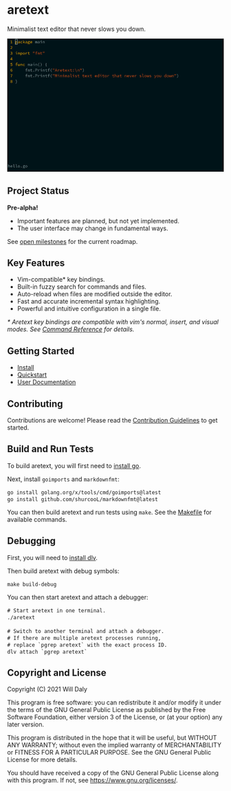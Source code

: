 aretext
=======

Minimalist text editor that never slows you down.

![screenshot of aretext](screenshot.gif)

Project Status
--------------

**Pre-alpha!**

-	Important features are planned, but not yet implemented.
-	The user interface may change in fundamental ways.

See [open milestones](https://github.com/aretext/aretext/milestones?direction=asc&sort=title&state=open) for the current roadmap.

Key Features
------------

-	Vim-compatible\* key bindings.
-	Built-in fuzzy search for commands and files.
-	Auto-reload when files are modified outside the editor.
-	Fast and accurate incremental syntax highlighting.
-	Powerful and intuitive configuration in a single file.

*\* Aretext key bindings are compatible with vim's normal, insert, and visual modes. See [Command Reference](docs/command-reference.md) for details.*

Getting Started
---------------

-	[Install](docs/install.md)
-	[Quickstart](docs/quickstart.md)
-	[User Documentation](docs/index.md)

Contributing
------------

Contributions are welcome! Please read the [Contribution Guidelines](CONTRIBUTING.md) to get started.

Build and Run Tests
-------------------

To build aretext, you will first need to [install go](https://golang.org/doc/install).

Next, install `goimports` and `markdownfmt`:

```
go install golang.org/x/tools/cmd/goimports@latest
go install github.com/shurcooL/markdownfmt@latest
```

You can then build aretext and run tests using `make`. See the [Makefile](Makefile) for available commands.

Debugging
---------

First, you will need to [install dlv](https://github.com/go-delve/delve/tree/master/Documentation/installation).

Then build aretext with debug symbols:

```
make build-debug
```

You can then start aretext and attach a debugger:

```
# Start aretext in one terminal.
./aretext

# Switch to another terminal and attach a debugger.
# If there are multiple aretext processes running,
# replace `pgrep aretext` with the exact process ID.
dlv attach `pgrep aretext`
```

Copyright and License
---------------------

Copyright (C) 2021 Will Daly

This program is free software: you can redistribute it and/or modify it under the terms of the GNU General Public License as published by the Free Software Foundation, either version 3 of the License, or (at your option) any later version.

This program is distributed in the hope that it will be useful, but WITHOUT ANY WARRANTY; without even the implied warranty of MERCHANTABILITY or FITNESS FOR A PARTICULAR PURPOSE. See the GNU General Public License for more details.

You should have received a copy of the GNU General Public License along with this program. If not, see https://www.gnu.org/licenses/.

